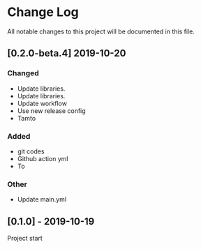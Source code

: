 # Change Log
All notable changes to this project will be documented in this file.

## [0.2.0-beta.4] 2019-10-20
### Changed
- Update libraries.
- Update libraries.
- Update workflow
- Use new release config
- Tamto

### Added
- git codes
- Github action yml
- To

### Other
- Update main.yml

## [0.1.0] - 2019-10-19
Project start
